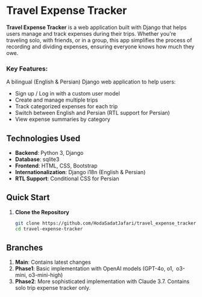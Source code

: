 # Travel Expense Tracker

**Travel Expense Tracker** is a web application built with Django that helps users manage and track expenses during their trips. Whether you're traveling solo, with friends, or in a group, this app simplifies the process of recording and dividing expenses, ensuring everyone knows how much they owe.

### Key Features:
A bilingual (English & Persian) Django web application to help users:
- Sign up / Log in with a custom user model
- Create and manage multiple trips
- Track categorized expenses for each trip
- Switch between English and Persian (RTL support for Persian)
- View expense summaries by category

## Technologies Used
- **Backend**: Python 3, Django
- **Database**: sqlite3
- **Frontend**: HTML, CSS, Bootstrap
- **Internationalization**: Django i18n (English & Persian)
- **RTL Support**: Conditional CSS for Persian

## Quick Start
1. **Clone the Repository**  
   ```bash
   git clone https://github.com/HodaSadatJafari/travel_expense_tracker.git
   cd travel-expense-tracker


## Branches
1. **Main**: Contains latest changes
2. **Phase1**: Basic implementation with OpenAI models (GPT-4o, o1, o3-mini, o3-mini-high)
3. **Phase2**: More sophisticated implementation with Claude 3.7. Contains solo trip expense tracker only.
